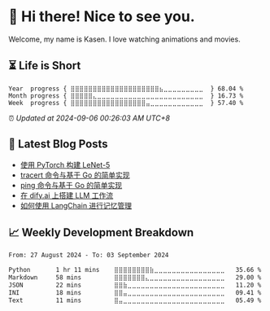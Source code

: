 <h1>👋 Hi there! Nice to see you.</h1>

Welcome, my name is Kasen. I love watching animations and movies.

## ⏳ Life is Short

<!-- Start of Time Progress Bar -->
``` text
Year  progress { ⣿⣿⣿⣿⣿⣿⣿⣿⣿⣿⣿⣿⣿⣿⣿⣿⣿⣿⣿⣿⣦⣀⣀⣀⣀⣀⣀⣀⣀⣀  } 68.04 %
Month progress { ⣿⣿⣿⣿⣿⣄⣀⣀⣀⣀⣀⣀⣀⣀⣀⣀⣀⣀⣀⣀⣀⣀⣀⣀⣀⣀⣀⣀⣀⣀  } 16.73 %
Week  progress { ⣿⣿⣿⣿⣿⣿⣿⣿⣿⣿⣿⣿⣿⣿⣿⣿⣿⣤⣀⣀⣀⣀⣀⣀⣀⣀⣀⣀⣀⣀  } 57.40 %
```

⏰ *Updated at 2024-09-06 00:26:03 AM UTC+8*

<!-- End of Time Progress Bar -->

## 📝 Latest Blog Posts

<!-- BLOG-POST-LIST:START -->
- [使用 PyTorch 构建 LeNet-5](https://blog.imkasen.com/pytorch-lenet5/)
- [tracert 命令与基于 Go 的简单实现](https://blog.imkasen.com/tracert-with-go-implementation/)
- [ping 命令与基于 Go 的简单实现](https://blog.imkasen.com/ping-with-go-implementation/)
- [在 dify.ai 上搭建 LLM 工作流](https://blog.imkasen.com/build-workflow-on-dify/)
- [如何使用 LangChain 进行记忆管理](https://blog.imkasen.com/langchain-memory-management/)
<!-- BLOG-POST-LIST:END -->

## 📈 Weekly Development Breakdown

<!--START_SECTION:waka-->

```txt
From: 27 August 2024 - To: 03 September 2024

Python       1 hr 11 mins    ⣿⣿⣿⣿⣿⣿⣿⣿⣷⣀⣀⣀⣀⣀⣀⣀⣀⣀⣀⣀⣀⣀⣀⣀⣀   35.66 %
Markdown     58 mins         ⣿⣿⣿⣿⣿⣿⣿⣄⣀⣀⣀⣀⣀⣀⣀⣀⣀⣀⣀⣀⣀⣀⣀⣀⣀   29.00 %
JSON         22 mins         ⣿⣿⣷⣀⣀⣀⣀⣀⣀⣀⣀⣀⣀⣀⣀⣀⣀⣀⣀⣀⣀⣀⣀⣀⣀   11.20 %
INI          18 mins         ⣿⣿⣤⣀⣀⣀⣀⣀⣀⣀⣀⣀⣀⣀⣀⣀⣀⣀⣀⣀⣀⣀⣀⣀⣀   09.41 %
Text         11 mins         ⣿⣤⣀⣀⣀⣀⣀⣀⣀⣀⣀⣀⣀⣀⣀⣀⣀⣀⣀⣀⣀⣀⣀⣀⣀   05.49 %
```

<!--END_SECTION:waka-->
